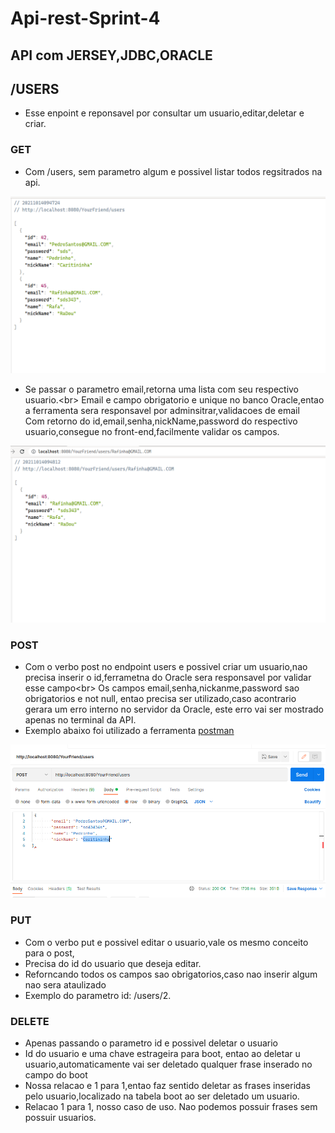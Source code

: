 # Api-rest-Sprint-4

## API com JERSEY,JDBC,ORACLE

## /USERS
- Esse enpoint e reponsavel por consultar um usuario,editar,deletar e criar.


### GET
- Com /users, sem parametro algum e possivel listar todos regsitrados na api. 

![Screenshot](get_all.png)


- Se passar o parametro  email,retorna uma lista com seu respectivo usuario.<br\>
Email e campo obrigatorio e unique no banco Oracle,entao a ferramenta sera responsavel por adminsitrar,validacoes de email</br>
Com retorno do id,email,senha,nickName,password do respectivo usuario,consegue no front-end,facilmente validar os campos.

![Screenshot](get_email.png)

### POST
- Com o verbo post no endpoint users e possivel criar um usuario,nao precisa inserir o id,ferrametna do Oracle sera responsavel por validar esse campo<br\>
Os campos email,senha,nickanme,password sao obrigatorios e not null, entao precisa ser utilizado,caso acontrario gerara um erro interno no servidor da Oracle,
este erro vai ser mostrado apenas no terminal da API.
- Exemplo abaixo foi utilizado a ferramenta [postman](https://www.postman.com/downloads/)

![Screenshot](create_user.png)


### PUT
- Com o verbo put e possivel editar o usuario,vale os mesmo conceito para o post,
- Precisa do id do usuario que deseja editar.
- Reforncando todos  os campos sao obrigatorios,caso nao inserir algum nao sera ataulizado
- Exemplo do parametro id:  /users/2.  

### DELETE
- Apenas passando o parametro id e possivel deletar o usuario
- Id do usuario e uma chave estrageira para boot, entao ao deletar u usuario,automaticamente vai ser deletado qualquer frase inserado no campo do boot
- Nossa relacao e 1 para 1,entao faz sentido deletar as frases inseridas pelo usuario,localizado na tabela boot ao ser deletado um usuario. 
- Relacao 1 para 1, nosso caso de uso. Nao podemos possuir frases sem possuir usuarios.

